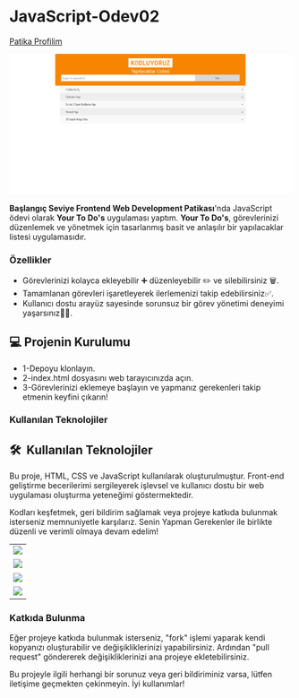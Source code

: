 # JavaScript-Odev02

[Patika Profilim](https://app.patika.dev/onefourthreebb)

<img src="sayfa gorseli.png"/>


**Başlangıç Seviye Frontend Web Development Patikası**'nda JavaScript ödevi olarak **Your To Do's** uygulaması yaptım. **Your To Do's**, görevlerinizi düzenlemek ve yönetmek için tasarlanmış basit ve anlaşılır bir yapılacaklar listesi uygulamasıdır.

### Özellikler 

* Görevlerinizi kolayca ekleyebilir ➕ düzenleyebilir ✏️ ve silebilirsiniz 🗑️.
* Tamamlanan görevleri işaretleyerek ilerlemenizi takip edebilirsiniz✅.
* Kullanıcı dostu arayüz sayesinde sorunsuz bir görev yönetimi deneyimi yaşarsınız🎯😊.

## 💻 Projenin Kurulumu
* 1-Depoyu klonlayın.
* 2-index.html dosyasını web tarayıcınızda açın.
* 3-Görevlerinizi eklemeye başlayın ve yapmanız gerekenleri takip etmenin keyfini çıkarın!

### Kullanılan Teknolojiler
<h2> 🛠️ &nbsp;Kullanılan Teknolojiler</h2>

Bu proje, HTML, CSS ve JavaScript kullanılarak oluşturulmuştur. Front-end geliştirme becerilerimi sergileyerek işlevsel ve kullanıcı dostu bir web uygulaması oluşturma yeteneğimi göstermektedir.

Kodları keşfetmek, geri bildirim sağlamak veya projeye katkıda bulunmak isterseniz memnuniyetle karşılarız. Senin Yapman Gerekenler ile birlikte düzenli ve verimli olmaya devam edelim!

<table style"float:right;">
  <tr>
    <td><img src="https://img.shields.io/badge/-JavaScript-black?style=flat&logo=javascript"/></td>
  </tr>
  <tr>
    <td><img src="https://img.shields.io/badge/-HTML5-E34F26?style=flat&logo=html5&logoColor=white"></td>
  <tr>
    <td><img src="https://img.shields.io/badge/-Bootstrap-563D7C?style=flat&logo=bootstrap"/></td>
  </tr>
  <tr>
 		<td><img src="https://img.shields.io/badge/-CSS3-1572B6?style=flat&logo=css3"/></td>
  </tr>
</table>


### Katkıda Bulunma
Eğer projeye katkıda bulunmak isterseniz, "fork" işlemi yaparak kendi kopyanızı oluşturabilir ve değişikliklerinizi yapabilirsiniz. Ardından "pull request" göndererek değişikliklerinizi ana projeye ekletebilirsiniz.

Bu projeyle ilgili herhangi bir sorunuz veya geri bildiriminiz varsa, lütfen iletişime geçmekten çekinmeyin. İyi kullanımlar!
